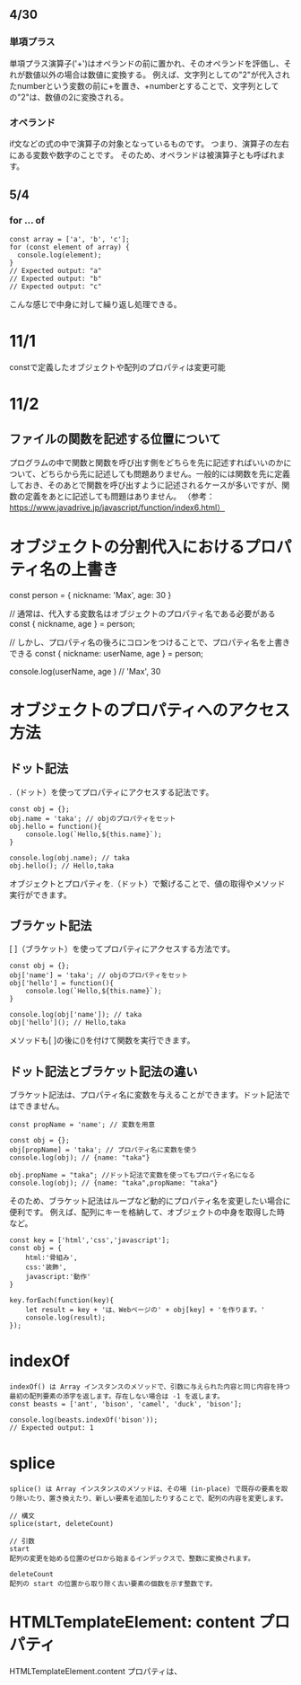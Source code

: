 ## 4/30
### 単項プラス

単項プラス演算子('+')はオペランドの前に置かれ、そのオペランドを評価し、それが数値以外の場合は数値に変換する。
例えば、文字列としての"2"が代入されたnumberという変数の前に+を置き、+numberとすることで、文字列としての"2"は、数値の2に変換される。

### オペランド
if文などの式の中で演算子の対象となっているものです。 つまり、演算子の左右にある変数や数字のことです。 そのため、オペランドは被演算子とも呼ばれます。

## 5/4
### for ... of
```:for ... ofの例
const array = ['a', 'b', 'c'];
for (const element of array) {
  console.log(element);
}
// Expected output: "a"
// Expected output: "b"
// Expected output: "c"
```
こんな感じで中身に対して繰り返し処理できる。

# 11/1
constで定義したオブジェクトや配列のプロパティは変更可能

# 11/2
## ファイルの関数を記述する位置について
プログラムの中で関数と関数を呼び出す側をどちらを先に記述すればいいのかについて、どちらから先に記述しても問題ありません。一般的には関数を先に定義しておき、そのあとで関数を呼び出すように記述されるケースが多いですが、関数の定義をあとに記述しても問題はありません。
（参考：https://www.javadrive.jp/javascript/function/index6.html）

# オブジェクトの分割代入におけるプロパティ名の上書き
const person = {
  nickname: 'Max',
  age: 30
}

// 通常は、代入する変数名はオブジェクトのプロパティ名である必要がある
const { nickname, age } = person;

// しかし、プロパティ名の後ろにコロンをつけることで、プロパティ名を上書きできる
const { nickname: userName, age } = person;

console.log(userName, age ) // 'Max', 30



# オブジェクトのプロパティへのアクセス方法
## ドット記法
.（ドット）を使ってプロパティにアクセスする記法です。
```
const obj = {};
obj.name = 'taka'; // objのプロパティをセット
obj.hello = function(){
    console.log(`Hello,${this.name}`);
}

console.log(obj.name); // taka
obj.hello(); // Hello,taka
```
オブジェクトとプロパティを.（ドット）で繋げることで、値の取得やメソッド実行ができます。

## ブラケット記法
[ ]（ブラケット）を使ってプロパティにアクセスする方法です。
```
const obj = {};
obj['name'] = 'taka'; // objのプロパティをセット
obj['hello'] = function(){
    console.log(`Hello,${this.name}`);
}

console.log(obj['name']); // taka
obj['hello'](); // Hello,taka
```
メソッドも[ ]の後に()を付けて関数を実行できます。

## ドット記法とブラケット記法の違い
ブラケット記法は、プロパティ名に変数を与えることができます。ドット記法ではできません。
```
const propName = 'name'; // 変数を用意

const obj = {};
obj[propName] = 'taka'; // プロパティ名に変数を使う
console.log(obj); // {name: "taka"}

obj.propName = "taka"; //ドット記法で変数を使ってもプロパティ名になる
console.log(obj); // {name: "taka",propName: "taka"}
```

そのため、ブラケット記法はループなど動的にプロパティ名を変更したい場合に便利です。
例えば、配列にキーを格納して、オブジェクトの中身を取得した時など。

```
const key = ['html','css','javascript'];
const obj = {
    html:'骨組み',
    css:'装飾',
    javascript:'動作'
}

key.forEach(function(key){
    let result = key + 'は、Webページの' + obj[key] + 'を作ります。'
    console.log(result);
});
```


# indexOf
```
indexOf() は Array インスタンスのメソッドで、引数に与えられた内容と同じ内容を持つ最初の配列要素の添字を返します。存在しない場合は -1 を返します。
const beasts = ['ant', 'bison', 'camel', 'duck', 'bison'];

console.log(beasts.indexOf('bison'));
// Expected output: 1
```


# splice
```
splice() は Array インスタンスのメソッドは、その場 (in-place) で既存の要素を取り除いたり、置き換えたり、新しい要素を追加したりすることで、配列の内容を変更します。

// 構文
splice(start, deleteCount)

// 引数
start
配列の変更を始める位置のゼロから始まるインデックスで、整数に変換されます。

deleteCount
配列の start の位置から取り除く古い要素の個数を示す整数です。
```


# HTMLTemplateElement: content プロパティ
HTMLTemplateElement.content プロパティは、<template> 要素のテンプレートの内容 (DocumentFragment) を返します。

## DocumentFragmentとは？
DocumentFragment インターフェイスは、親ノードを持たない最小限の文書オブジェクト（文書フラグメント）を表します。
これは Document の軽量版として使用され、標準の文書のようにノードで構成される文書構造の一区間を格納します。重要な違いは、文書フラグメントがアクティブな文書ツリー構造の一部ではないことです。フラグメントに対して変更を行っても、文書には影響しません。
→ 文書構造の一区間を格納しているに過ぎないから、documentより軽いですよってことかな？



# Document.importNode()
Document オブジェクトの importNode() メソッドは、後で現在の文書に挿入するために、他の文書から Node または DocumentFragment の複製を作成します。インポートされたノードは、まだ文書ツリーには含まれません。これを含めるには、 appendChild() や insertBefore() のような挿入メソッドを、現在の文書ツリーに存在するノードに対して呼び出す必要があります。document.adoptNode() とは異なり、元の文書から元のノードは削除されません。インポートされたノードは元のノードの複製です。
## 構文
importNode(externalNode);
importNode(externalNode, deep);
## 引数
externalNode
  現在の文書にインポートする、外部の Node または DocumentFragment です。

deep(省略可)
  論理値のフラグで、既定値は false であり、externalNode の DOM サブツリー全体をインポートするかどうかを制御します。
  deep が true に設定された場合、 externalNode およびその子孫全てが複製されます。
  deep が false に設定された場合、 externalNode のみがインポートされます — 新しいノードには子ノードはない状態になります。
## 例
```
const importedNode = document.importNode(
  this.templateElement.content,
  true
);
```



# Element: insertAdjacentElement() メソッド
insertAdjacentElement() は Element インターフェイスのメソッドで、呼び出された要素から相対的に指定された位置に、指定された要素ノードを挿入します。
## 構文
insertAdjacentElement(position, element)
## 引数
position
  文字列で、 targetElement の相対位置を表します。以下の何れかの文字列と一致する必要があります（大文字小文字の区別なし）。
  'beforebegin': targetElement 自体の前。
  'afterbegin': targetElement の直下、最初の子の前。
  'beforeend': targetElement の直下、最後の子の後。
  'afterend': targetElement 自体の後。

element
  ツリーに挿入する要素です。
## position の名前の視覚化
```HTML
<!-- beforebegin -->
<p>
  <!-- afterbegin -->
  foo
  <!-- beforeend -->
</p>
<!-- afterend -->
```